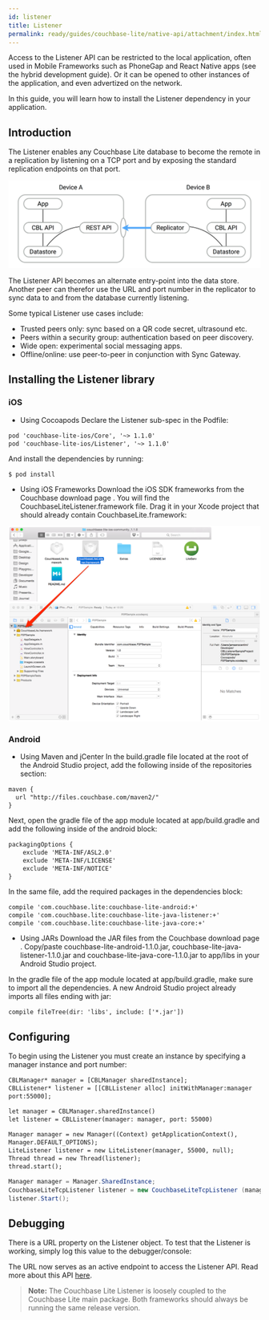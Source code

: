 ```yaml
---
id: listener
title: Listener
permalink: ready/guides/couchbase-lite/native-api/attachment/index.html
---
```


Access to the Listener API can be restricted to the local application, often used in Mobile Frameworks such as PhoneGap and React Native apps (see the hybrid development guide). Or it can be opened to other instances of the application, and even advertized on the network.

In this guide, you will learn how to install the Listener dependency in your application.

## Introduction

The Listener enables any Couchbase Lite database to become the remote in a replication by listening on a TCP port and by exposing the standard replication endpoints on that port.

![](img/docs-listener-diagram.png)

The Listener API becomes an alternate entry-point into the data store. Another peer can therefor use the URL and port number in the replicator to sync data to and from the database currently listening.

Some typical Listener use cases include:


- Trusted peers only: sync based on a QR code secret, ultrasound etc.
- Peers within a security group: authentication based on peer discovery.
- Wide open: experimental social messaging apps.
- Offline/online: use peer-to-peer in conjunction with Sync Gateway.

## Installing the Listener library

### iOS

- Using Cocoapods Declare the Listener sub-spec in the Podfile:

```
pod 'couchbase-lite-ios/Core', '~> 1.1.0'
pod 'couchbase-lite-ios/Listener', '~> 1.1.0'
```

And install the dependencies by running:

```
$ pod install
```

- Using iOS Frameworks Download the iOS SDK frameworks from the Couchbase download page . You will find the CouchbaseLiteListener.framework file. Drag it in your Xcode project that should already contain CouchbaseLite.framework:

![](img/drag-listener-xcode.png)

### Android

- Using Maven and jCenter In the build.gradle file located at the root of the Android Studio project, add the following inside of the repositories section:

```
maven {
  url "http://files.couchbase.com/maven2/"
}
```

Next, open the gradle file of the app module located at app/build.gradle and add the following inside of the android block:

```
packagingOptions {
    exclude 'META-INF/ASL2.0'
    exclude 'META-INF/LICENSE'
    exclude 'META-INF/NOTICE'
}
```

In the same file, add the required packages in the dependencies block:

```
compile 'com.couchbase.lite:couchbase-lite-android:+'
compile 'com.couchbase.lite:couchbase-lite-java-listener:+'
compile 'com.couchbase.lite:couchbase-lite-java-core:+'
```

- Using JARs Download the JAR files from the Couchbase download page . Copy/paste couchbase-lite-android-1.1.0.jar, couchbase-lite-java-listener-1.1.0.jar and couchbase-lite-java-core-1.1.0.jar to app/libs in your Android Studio project.
  
In the gradle file of the app module located at app/build.gradle, make sure to import all the dependencies. A new Android Studio project already imports all files ending with jar:
  
```
compile fileTree(dir: 'libs', include: ['*.jar'])
```

## Configuring

To begin using the Listener you must create an instance by specifying a manager instance and port number:

<div class="tabs" />

```objective-c+
CBLManager* manager = [CBLManager sharedInstance];
CBLListener* listener = [[CBLListener alloc] initWithManager:manager port:55000];
```

```swift+
let manager = CBLManager.sharedInstance()
let listener = CBLListener(manager: manager, port: 55000)
```

```java+
Manager manager = new Manager((Context) getApplicationContext(), Manager.DEFAULT_OPTIONS);
LiteListener listener = new LiteListener(manager, 55000, null);
Thread thread = new Thread(listener);
thread.start();
```

```c#
Manager manager = Manager.SharedInstance;
CouchbaseLiteTcpListener listener = new CouchbaseLiteTcpListener (manager, 55000);
listener.Start();
```

## Debugging

There is a URL property on the Listener object. To test that the Listener is working, simply log this value to the debugger/console:

The URL now serves as an active endpoint to access the Listener API. Read more about this API [here](/documentation/mobile/1.3/develop/references/couchbase-lite/rest-api/index.html).

> **Note:** The Couchbase Lite Listener is loosely coupled to the Couchbase Lite main package. Both frameworks should always be running the same release version.

